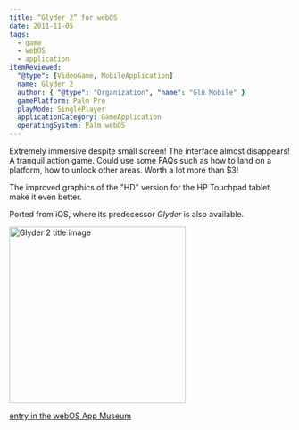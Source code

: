 ```yaml
---
title: “Glyder 2” for webOS
date: 2011-11-05
tags:
  - game
  - webOS
  - application
itemReviewed:
  "@type": [VideoGame, MobileApplication]
  name: Glyder 2
  author: { "@type": "Organization", "name": "Glu Mobile" }
  gamePlatform: Palm Pre
  playMode: SinglePlayer
  applicationCategory: GameApplication
  operatingSystem: Palm webOS
---
```


Extremely immersive despite small screen! The interface almost disappears! A tranquil action game.
Could use some FAQs such as how to land on a platform, how to unlock other areas.
Worth a lot more than $3!

The improved graphics of the "HD" version for the HP Touchpad tablet make it even better.

Ported from iOS, where its predecessor _Glyder_ is also available.

<div class="center-horizontal">
<img src="https://upload.wikimedia.org/wikipedia/en/e/e1/Glyder_2_logo.png" width="316" height="316" alt="Glyder 2 title image">
</div>

[entry in the webOS App Museum](https://appcatalog.webosarchive.org/showMuseumDetails.php?search=glyder&safe=on&app=1112)
